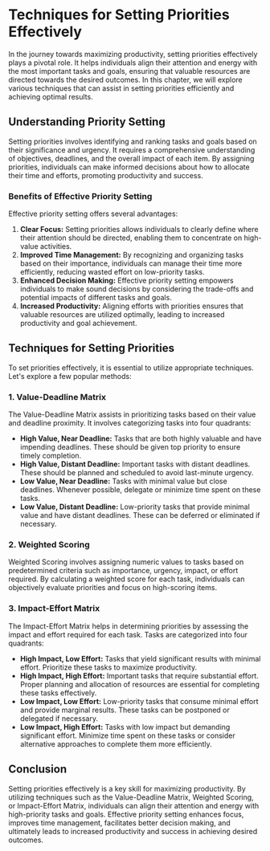 # Techniques for Setting Priorities Effectively

In the journey towards maximizing productivity, setting priorities effectively plays a pivotal role. It helps individuals align their attention and energy with the most important tasks and goals, ensuring that valuable resources are directed towards the desired outcomes. In this chapter, we will explore various techniques that can assist in setting priorities efficiently and achieving optimal results.

## Understanding Priority Setting

Setting priorities involves identifying and ranking tasks and goals based on their significance and urgency. It requires a comprehensive understanding of objectives, deadlines, and the overall impact of each item. By assigning priorities, individuals can make informed decisions about how to allocate their time and efforts, promoting productivity and success.

### Benefits of Effective Priority Setting

Effective priority setting offers several advantages:

1. **Clear Focus:** Setting priorities allows individuals to clearly define where their attention should be directed, enabling them to concentrate on high-value activities.
2. **Improved Time Management:** By recognizing and organizing tasks based on their importance, individuals can manage their time more efficiently, reducing wasted effort on low-priority tasks.
3. **Enhanced Decision Making:** Effective priority setting empowers individuals to make sound decisions by considering the trade-offs and potential impacts of different tasks and goals.
4. **Increased Productivity:** Aligning efforts with priorities ensures that valuable resources are utilized optimally, leading to increased productivity and goal achievement.

## Techniques for Setting Priorities

To set priorities effectively, it is essential to utilize appropriate techniques. Let's explore a few popular methods:

### 1\. Value-Deadline Matrix

The Value-Deadline Matrix assists in prioritizing tasks based on their value and deadline proximity. It involves categorizing tasks into four quadrants:

- **High Value, Near Deadline:** Tasks that are both highly valuable and have impending deadlines. These should be given top priority to ensure timely completion.
- **High Value, Distant Deadline:** Important tasks with distant deadlines. These should be planned and scheduled to avoid last-minute urgency.
- **Low Value, Near Deadline:** Tasks with minimal value but close deadlines. Whenever possible, delegate or minimize time spent on these tasks.
- **Low Value, Distant Deadline:** Low-priority tasks that provide minimal value and have distant deadlines. These can be deferred or eliminated if necessary.

### 2\. Weighted Scoring

Weighted Scoring involves assigning numeric values to tasks based on predetermined criteria such as importance, urgency, impact, or effort required. By calculating a weighted score for each task, individuals can objectively evaluate priorities and focus on high-scoring items.

### 3\. Impact-Effort Matrix

The Impact-Effort Matrix helps in determining priorities by assessing the impact and effort required for each task. Tasks are categorized into four quadrants:

- **High Impact, Low Effort:** Tasks that yield significant results with minimal effort. Prioritize these tasks to maximize productivity.
- **High Impact, High Effort:** Important tasks that require substantial effort. Proper planning and allocation of resources are essential for completing these tasks effectively.
- **Low Impact, Low Effort:** Low-priority tasks that consume minimal effort and provide marginal results. These tasks can be postponed or delegated if necessary.
- **Low Impact, High Effort:** Tasks with low impact but demanding significant effort. Minimize time spent on these tasks or consider alternative approaches to complete them more efficiently.

## Conclusion

Setting priorities effectively is a key skill for maximizing productivity. By utilizing techniques such as the Value-Deadline Matrix, Weighted Scoring, or Impact-Effort Matrix, individuals can align their attention and energy with high-priority tasks and goals. Effective priority setting enhances focus, improves time management, facilitates better decision making, and ultimately leads to increased productivity and success in achieving desired outcomes.
